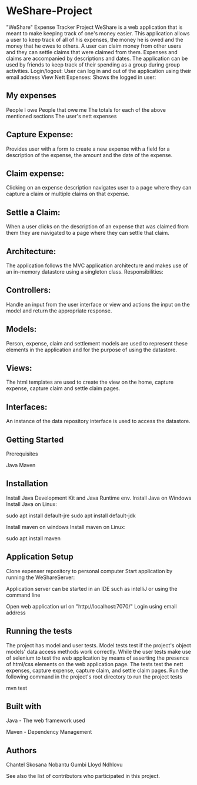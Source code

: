 # WeShare-Project

"WeShare" Expense Tracker Project
WeShare is a web application that is meant to make keeping track of one's money easier. This application allows a user to keep track of all of his expenses, the money he is owed and the money that he owes to others. A user can claim money from other users and they can settle claims that were claimed from them. Expenses and claims are accompanied by descriptions and dates. The application can be used by friends to keep track of their spending as a group during group activities.
Login/logout:
User can log in and out of the application using their email address
View Nett Expenses:
Shows the logged in user:

## My expenses
People I owe
People that owe me
The totals for each of the above mentioned sections
The user's nett expenses

## Capture Expense:
Provides user with a form to create a new expense with a field for a description of the expense, the amount and the date of the expense.
## Claim expense:
Clicking on an expense description navigates user to a page where they can capture a claim or multiple claims on that expense.
## Settle a Claim:
When a user clicks on the description of an expense that was claimed from them they are navigated to a page where they can settle that claim.

## Architecture:
The application follows the MVC application architecture and makes use of an in-memory datastore using a singleton class.
Responsibilities:


## Controllers:
Handle an input from the user interface or view and actions the input on the model and return the appropriate response.


## Models:
Person, expense, claim and settlement models are used to represent these elements in the application and for the purpose of using the datastore.


## Views:
The html templates are used to create the view on the home, capture expense, capture claim and settle claim pages.


## Interfaces:
An instance of the data repository interface is used to access the datastore.



## Getting Started

Prerequisites

Java
Maven


## Installation
Install Java Development Kit and Java Runtime env.
Install Java on Windows
Install Java on Linux:

sudo apt install default-jre
sudo apt install default-jdk


Install maven on windows
Install maven on Linux:

sudo apt install maven



## Application Setup

Clone expenser repository to personal computer
Start application by running the WeShareServer:

Application server can be started in an IDE such as intelliJ or using the command line




Open web application url on "http://localhost:7070/"
Login using email address


## Running the tests
The project has model and user tests. Model tests test if the project's object models' data access methods work correctly. While the user tests make use of selenium to test the web application by means of asserting the presence of html/css elements on the web application page.
The tests test the nett expenses, capture expense, capture claim, and settle claim pages.
Run the following command in the project's root directory to run the project tests

mvn test



## Built with


Java - The web framework used

Maven - Dependency Management


## Authors

Chantel Skosana
Nobantu Gumbi
Lloyd Ndhlovu

See also the list of contributors who participated in this project.
